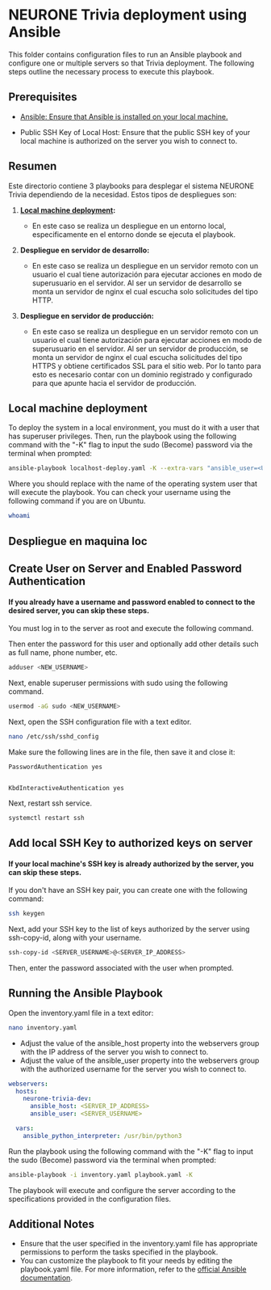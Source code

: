 # NEURONE Trivia deployment using Ansible
This folder contains configuration files to run an Ansible playbook and configure one or multiple servers so that Trivia deployment. The following steps outline the necessary process to execute this playbook.

## Prerequisites
* [Ansible: Ensure that Ansible is installed on your local machine.](https://docs.ansible.com/ansible/latest/installation_guide/index.html)

* Public SSH Key of Local Host: Ensure that the public SSH key of your local machine is authorized on the server you wish to connect to.

## Resumen
Este directorio contiene 3 playbooks para desplegar el sistema NEURONE Trivia dependiendo de la necesidad. Estos tipos de despliegues son:
1. **[Local machine deployment](#local-machine-deployment):**
   - En este caso se realiza un despliegue en un entorno local, especificamente en el entorno donde se ejecuta el playbook.
     
2. **Despliegue en servidor de desarrollo:**
   - En este caso se realiza un despliegue en un servidor remoto con un usuario el cual tiene autorización para ejecutar acciones en modo de superusuario en el servidor. Al ser un servidor de desarrollo se monta un servidor de nginx el cual escucha solo solicitudes del tipo HTTP.
     
3. **Despliegue en servidor de producción:**
   - En este caso se realiza un despliegue en un servidor remoto con un usuario el cual tiene autorización para ejecutar acciones en modo de superusuario en el servidor. Al ser un servidor de producción, se monta un servidor de nginx el cual escucha solicitudes del tipo HTTPS y obtiene certificados SSL para el sitio web. Por lo tanto para esto es necesario contar con un dominio registrado y configurado para que apunte hacia el servidor de producción. 


## Local machine deployment
To deploy the system in a local environment, you must do it with a user that has superuser privileges. Then, run the playbook using the following command with the "-K" flag to input the sudo (Become) password via the terminal when prompted:

```bash
ansible-playbook localhost-deploy.yaml -K --extra-vars "ansible_user=<USERNAME>"
```
Where you should replace <USERNAME> with the name of the operating system user that will execute the playbook. You can check your username using the following command if you are on Ubuntu.

```bash
whoami
```

## Despliegue en maquina loc











## Create User on Server and Enabled Password Authentication
#### If you already have a username and password enabled to connect to the desired server, you can skip these steps.

You must log in to the server as root and execute the following command. 

Then enter the password for this user and optionally add other details such as full name, phone number, etc.
```bash
adduser <NEW_USERNAME>
```

Next, enable superuser permissions with sudo using the following command.
```bash
usermod -aG sudo <NEW_USERNAME>
```

Next, open the SSH configuration file with a text editor.
```bash
nano /etc/ssh/sshd_config
```

Make sure the following lines are in the file, then save it and close it:
```hcl
PasswordAuthentication yes


KbdInteractiveAuthentication yes

```
Next, restart ssh service.
```bash
systemctl restart ssh
```

## Add local SSH Key to authorized keys on server
#### If your local machine's SSH key is already authorized by the server, you can skip these steps.  
If you don't have an SSH key pair, you can create one with the following command:
```bash
ssh keygen
```
Next, add your SSH key to the list of keys authorized by the server using ssh-copy-id, along with your username.

```bash
ssh-copy-id <SERVER_USERNAME>@<SERVER_IP_ADDRESS>
```
Then, enter the password associated with the user when prompted.


## Running the Ansible Playbook
Open the inventory.yaml file in a text editor:
```bash
nano inventory.yaml
```

- Adjust the value of the ansible_host property into the webservers group with the IP address of the server you wish to connect to.
- Adjust the value of the ansible_user property into the webservers group with the authorized username for the server you wish to connect to.
```yaml
webservers:
  hosts:
    neurone-trivia-dev:
      ansible_host: <SERVER_IP_ADDRESS>
      ansible_user: <SERVER_USERNAME>

  vars:
    ansible_python_interpreter: /usr/bin/python3
```
Run the playbook using the following command with the "-K" flag to input the sudo (Become) password via the terminal when prompted:
```bash
ansible-playbook -i inventory.yaml playbook.yaml -K
```
The playbook will execute and configure the server according to the specifications provided in the configuration files.

## Additional Notes

* Ensure that the user specified in the inventory.yaml file has appropriate permissions to perform the tasks specified in the playbook.
* You can customize the playbook to fit your needs by editing the playbook.yaml file. For more information, refer to the [official Ansible documentation](https://docs.ansible.com/).
